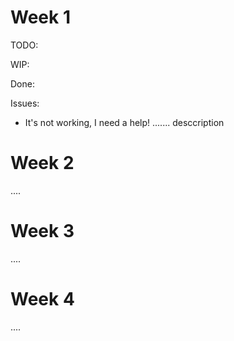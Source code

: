 # Week 1

TODO:

WIP:


Done:

Issues:
- It's not working, I need a help!  ....... desccription


# Week 2
....

# Week 3
....

# Week 4
....
